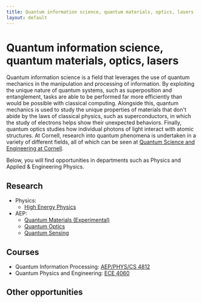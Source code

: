 ```yaml
---
title: Quantum information science, quantum materials, optics, lasers
layout: default
---
```

<link rel="stylesheet" href="/main.css">

# Quantum information science, quantum materials, optics, lasers

Quantum information science is a field that leverages the use of quantum mechanics in the manipulation and processing of information. By exploiting the unique nature of quantum systems, such as superposition and entanglement, tasks are able to be performed far more efficiently than would be possible with classical computing. Alongside this, quantum mechanics is used to study the unique properties of materials that don't abide by the laws of classical physics, such as superconductors, in which the study of electrons helps show their unexpected behaviors. Finally, quantum optics studies how individual photons of light interact with atomic structures. At Cornell, research into quantum phenomena is undertaken in a variety of different fields, all of which can be seen at [Quantum Science and Engineering at Cornell](https://quantum.cornell.edu/research/).

Below, you will find opportunities in departments such as Physics and Applied & Engineering Physics.

## Research
- Physics:
  - [High Energy Physics](https://quantum.cornell.edu/research/high-energy-physics/)
- AEP:
  - [Quantum Materials (Experimental)](https://quantum.cornell.edu/research/quantum-materials-experiments/)
  - [Quantum Optics](https://quantum.cornell.edu/research/quantum-optics/)
  - [Quantum Sensing](https://quantum.cornell.edu/research/quantum-sensing/)

## Courses
- Quantum Information Processing: [AEP/PHYS/CS 4812](https://classes.cornell.edu/browse/roster/FA23/class/AEP/4812)
- Quantum Physics and Engineering: [ECE 4060](https://classes.cornell.edu/browse/roster/FA23/class/ECE/4060)

## Other opportunities
